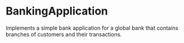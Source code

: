# BankingApplication
Implements a simple bank application for a global bank that contains branches of customers and their transactions.
